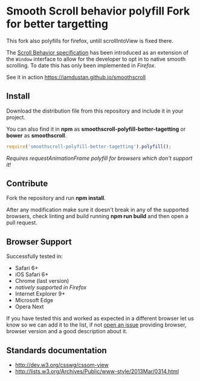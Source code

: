 # Smooth Scroll behavior polyfill Fork for better targetting

This fork also polyfills for firefox, untill scrollIntoView is fixed there.

The [Scroll Behavior specification](https://developer.mozilla.org/en/docs/Web/CSS/scroll-behavior) has been introduced as an extension of the `Window` interface to allow for the developer to opt in to native smooth scrolling. To date this has only been implemented in _Firefox_.

See it in action https://iamdustan.github.io/smoothscroll


## Install

Download the distribution file from this repository and include it in your project.

You can also find it in **npm** as **smoothscroll-polyfill-better-tagetting** or **bower** as **smoothscroll**.

```js
require('smoothscroll-polyfill-better-tagetting').polyfill();
```

_Requires requestAnimationFrame polyfill for browsers which don't support it!_


## Contribute

Fork the repository and run **npm install**.

After any modification make sure it doesn't break in any of the supported browsers, check linting and build running **npm run build** and then open a pull request.


## Browser Support

Successfully tested in:

- Safari 6+
- iOS Safari 6+
- Chrome (last version)
- _natively supported in Firefox_
- Internet Explorer 9+
- Microsoft Edge
- Opera Next

If you have tested this and worked as expected in a different browser let us know so we can add it to the list, if not [open an issue](https://github.com/iamdustan/smoothscroll/issues) providing browser, browser version and a good description about it.

## Standards documentation

- http://dev.w3.org/csswg/cssom-view
- http://lists.w3.org/Archives/Public/www-style/2013Mar/0314.html
